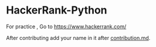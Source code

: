 # HackerRank-Python
For practice , Go to https://www.hackerrank.com/

After contributing add your name in it after [contribution.md](https://github.com/vanshajtyagi/contribution.md).
